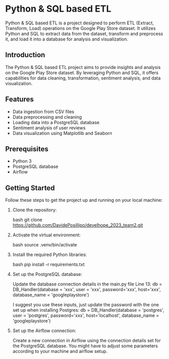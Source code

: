 # Python & SQL based ETL

Python & SQL based ETL is a project designed to perform ETL (Extract, Transform, Load) operations on the Google Play Store dataset. It utilizes Python and SQL to extract data from the dataset, transform and preprocess it, and load it into a database for analysis and visualization.

## Introduction

The Python & SQL based ETL project aims to provide insights and analysis on the Google Play Store dataset. By leveraging Python and SQL, it offers capabilities for data cleaning, transformation, sentiment analysis, and data visualization.

## Features

- Data ingestion from CSV files
- Data preprocessing and cleaning
- Loading data into a PostgreSQL database
- Sentiment analysis of user reviews
- Data visualization using Matplotlib and Seaborn

## Prerequisites

- Python 3
- PostgreSQL database
- Airflow

## Getting Started

Follow these steps to get the project up and running on your local machine:

1. Clone the repository:

   bash
   git clone https://github.com/DavidePosillipo/develhope_2023_team2.git

2. Activate the virtual environment:

   bash
   source .venv/bin/activate

3. Install the required Python libraries:

    bash
    pip install -r requirements.txt

4. Set up the PostgreSQL database:

   Update the database connection details in the main.py file Line 13:
   db = DB_Handler(database = 'xxx', user = 'xxx', password='xxx', host='xxx', database_name = 'googleplaystore')

   I suggest you use these inputs, just update the password with the one set up when installing Postgres:
   db = DB_Handler(database = 'postgres', user = 'postgres', password='xxx', host='localhost', database_name = 'googleplaystore')

5. Set up the Airflow connection:

   Create a new connection in Airflow using the connection details set for the PostgreSQL database.
   You might have to adjust some parameters according to your machine and airflow setup.



